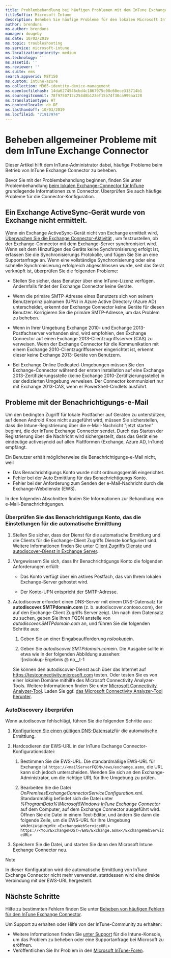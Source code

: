 ```yaml
---
title: Problembehandlung bei häufigen Problemen mit dem InTune Exchange Connector
titleSuffix: Microsoft Intune
description: Beheben Sie häufige Probleme für den lokalen Microsoft InTune Exchange-Connector, und beheben Sie diese.
author: brenduns
ms.author: brenduns
manager: dougeby
ms.date: 10/02/2019
ms.topic: troubleshooting
ms.service: microsoft-intune
ms.localizationpriority: medium
ms.technology: ''
ms.assetid: ''
ms.reviewer: ''
ms.suite: ems
search.appverid: MET150
ms.custom: intune-azure
ms.collection: M365-identity-device-management
ms.openlocfilehash: 14da6274546cbd4c1867975c08c60ece313714b1
ms.sourcegitcommit: 78f9750712c254d8b123ef15b74f30ca999aa128
ms.translationtype: HT
ms.contentlocale: de-DE
ms.lasthandoff: 10/03/2019
ms.locfileid: "71917974"
---
```

# <a name="resolve-common-problems-with-the-intune-exchange-connector"></a>Beheben allgemeiner Probleme mit dem InTune Exchange Connector
 
Dieser Artikel hilft dem InTune-Administrator dabei, häufige Probleme beim Betrieb von InTune Exchange Connector zu beheben.  

Bevor Sie mit der Problembehandlung beginnen, finden Sie unter Problembehandlung [beim lokalen Exchange-Connector für InTune](troubleshoot-exchange-connector.md) grundlegende Informationen zum Connector. Überprüfen Sie auch häufige Probleme für die Connector-Konfiguration. 

## <a name="an-exchange-activesync-device-isnt-discovered-from-exchange"></a>Ein Exchange ActiveSync-Gerät wurde von Exchange nicht ermittelt.

Wenn ein Exchange ActiveSync-Gerät nicht von Exchange ermittelt wird, [Überwachen Sie die Exchange Connector-Aktivität](exchange-connector-install.md#on-premises-intune-exchange-connector-high-availability-support) , um festzustellen, ob der Exchange-Connector mit dem Exchange-Server synchronisiert wird. Wenn seit dem Hinzufügen des Geräts keine Synchronisierung erfolgt ist, erfassen Sie die Synchronisierungs Protokolle, und fügen Sie Sie an eine Supportanfrage an. Wenn eine vollständige Synchronisierung oder eine schnelle Synchronisierung erfolgreich abgeschlossen wurde, seit das Gerät verknüpft ist, überprüfen Sie die folgenden Probleme: 

- Stellen Sie sicher, dass Benutzer über eine InTune-Lizenz verfügen. Andernfalls findet der Exchange Connector keine Geräte.  

- Wenn die primäre SMTP-Adresse eines Benutzers sich von seinem Benutzerprinzipalnamen (UPN) in Azure Active Directory (Azure AD) unterscheidet, erkennt der Exchange Connector keine Geräte für diesen Benutzer. Korrigieren Sie die primäre SMTP-Adresse, um das Problem zu beheben.  

- Wenn in Ihrer Umgebung Exchange 2010- und Exchange 2013-Postfachserver vorhanden sind, wird empfohlen, den Exchange Connector auf einen Exchange 2013-Clientzugriffsserver (CAS) zu verweisen. Wenn der Exchange Connector für die Kommunikation mit einem Exchange 2010-Clientzugriffsserver eingerichtet ist, erkennt dieser keine Exchange 2013-Geräte von Benutzern.  

- Bei Exchange Online Dedicated-Umgebungen müssen Sie den Exchange-Connector während der ersten Installation auf eine Exchange 2013-Zertifizierungsstelle (keine Exchange 2010-Zertifizierungsstelle) in der dedizierten Umgebung verweisen. Der Connector kommuniziert nur mit Exchange 2013-CAS, wenn er PowerShell-Cmdlets ausführt.  


## <a name="problems-with-the-notification-email-message"></a>Probleme mit der Benachrichtigungs-e-Mail  

Um den bedingten Zugriff für lokale Postfächer auf Geräten zu unterstützen, auf denen Android Knox nicht ausgeführt wird, müssen Sie sicherstellen, dass die Intune-Registrierung über die e-Mail-Nachricht "jetzt starten" beginnt, die der InTune Exchange Connector sendet. Durch das Starten der Registrierung über die Nachricht wird sichergestellt, dass das Gerät eine eindeutige activesyncid auf allen Plattformen (Exchange, Azure AD, InTune) empfängt.  

Ein Benutzer erhält möglicherweise die Benachrichtigungs-e-Mail nicht, weil  

- Das Benachrichtigungs Konto wurde nicht ordnungsgemäß eingerichtet.
- Fehler bei der Auto Ermittlung für das Benachrichtigungs Konto.
- Fehler bei der Anforderung zum Senden der e-Mail-Nachricht durch die Exchange-Webdienste (EWS).

In den folgenden Abschnitten finden Sie Informationen zur Behandlung von e-Mail-Benachrichtigungen.

### <a name="check-the-notification-account-that-retrieves-autodiscover-settings"></a>Überprüfen Sie das Benachrichtigungs Konto, das die Einstellungen für die automatische Ermittlung
1. Stellen Sie sicher, dass der Dienst für die automatische Ermittlung und die Clients für die Exchange-Client Zugriffs Dienste konfiguriert sind. Weitere Informationen finden Sie unter [Client Zugriffs Dienste](https://docs.microsoft.com/Exchange/architecture/client-access/client-access) und [autodiscover-Dienst in Exchange Server](https://docs.microsoft.com/Exchange/architecture/client-access/autodiscover?view=exchserver-2019).


2. Vergewissern Sie sich, dass Ihr Benachrichtigungs Konto die folgenden Anforderungen erfüllt:

   - Das Konto verfügt über ein aktives Postfach, das von Ihrem lokalen Exchange-Server gehostet wird.  

   - Der Konto-UPN entspricht der SMTP-Adresse.

3. Autodiscover erfordert einen DNS-Server mit einem DNS-Datensatz für **autodiscover.SMTPdomain.com** (z. b. autodiscover.contoso.com), der auf den Exchange-Client Zugriffs Server zeigt. Um nach dem Datensatz zu suchen, geben Sie Ihren FQDN anstelle von *autodiscover.SMTPdomain.com* an, und führen Sie die folgenden Schritte aus:

   1. Geben Sie an einer Eingabeaufforderung *nslookup*ein.  

   2. Geben Sie *autodiscover.SMTPdomain.com*ein. Die Ausgabe sollte in etwa wie in der folgenden Abbildung aussehen:  
      ![nslookup-Ergebnis @ no__t-1

   Sie können den autodiscover-Dienst auch über das Internet auf https://testconnectivity.microsoft.com testen. Oder testen Sie es von einer lokalen Domäne mithilfe des Microsoft Connectivity Analyzer-Tools. Weitere Informationen finden Sie unter [Microsoft Connectivity Analyzer-Tool](https://docs.microsoft.com/en-us/previous-versions/office/exchange-remote-connectivity/jj851141(v=exchg.80)). Laden Sie ggf. [das Microsoft Connectivity Analyzer-Tool herunter](http://go.microsoft.com/fwlink/?LinkID=313782).


### <a name="check-autodiscovery"></a>AutoDiscovery überprüfen  

Wenn autodiscover fehlschlägt, führen Sie die folgenden Schritte aus:
1. [Konfigurieren Sie einen gültigen DNS-Datensatz](https://docs.microsoft.com/previous-versions/exchange-server/exchange-150/mt473798(v=exchg.150))für die automatische Ermittlung. 

2. Hardcodieren der EWS-URL in der InTune Exchange Connector-Konfigurationsdatei:

   1. Bestimmen Sie die EWS-URL. Die standardmäßige EWS-URL für Exchange ist `https://<mailServerFQDN>/ews/exchange.asmx`, die URL kann sich jedoch unterscheiden. Wenden Sie sich an den Exchange-Administrator, um die richtige URL für Ihre Umgebung zu prüfen.

   2. Bearbeiten Sie die Datei *OnPremisesExchangeConnectorServiceConfiguration.xml*. Standardmäßig befindet sich die Datei unter *%ProgramData%\Microsoft\Windows InTune Exchange Connector* auf dem Computer, auf dem Exchange Connector ausgeführt wird. Öffnen Sie die Datei in einem Text-Editor, und ändern Sie dann die folgende Zeile, um die EWS-URL für Ihre Umgebung widerzuspiegeln: `<ExchangeWebServiceURL> https://<YourExchangeHOST>/EWS/Exchange.asmx</ExchangeWebServiceURL>`
    

3. Speichern Sie die Datei, und starten Sie dann den Microsoft Intune Exchange Connector neu.

>[!NOTE]
> In dieser Konfiguration wird die automatische Ermittlung von InTune Exchange Connector nicht mehr verwendet. stattdessen wird eine direkte Verbindung mit der EWS-URL hergestellt.

## <a name="next-steps"></a>Nächste Schritte  

Hilfe zu bestimmten Fehlern finden Sie unter [Beheben von häufigen Fehlern für den InTune Exchange Connector](troubleshoot-exchange-connector-common-errors.md).

Um Support zu erhalten oder Hilfe von der InTune-Community zu erhalten:
- Weitere Informationen finden Sie [unter Support](../fundamentals/get-support.md) für die Intune-Konsole, um das Problem zu beheben oder eine Supportanfrage bei Microsoft zu eröffnen. 
- Veröffentlichen Sie Ihr Problem in den [Microsoft InTune-Foren](https://social.technet.microsoft.com/Forums/en-US/home?forum=microsoftintuneprod).  
